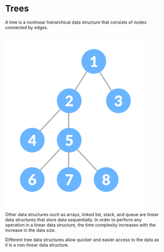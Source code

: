 # Trees

A tree is a nonlinear hierarchical data structure that consists of nodes connected by edges.

![tree.png](img/tree.png)

Other data structures such as arrays, linked list, stack, and queue are linear data structures that store data sequentially. In order to perform any operation in a linear data structure, the time complexity increases with the increase in the data size.

Different tree data structures allow quicker and easier access to the data as it is a non-linear data structure.